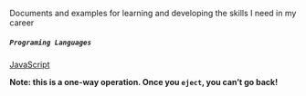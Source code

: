 Documents and examples for learning and developing the skills I need in my career 

##### `Programing Languages`
[JavaScript](./JavaScript/README.md) <br />

**Note: this is a one-way operation. Once you `eject`, you can’t go back!**

